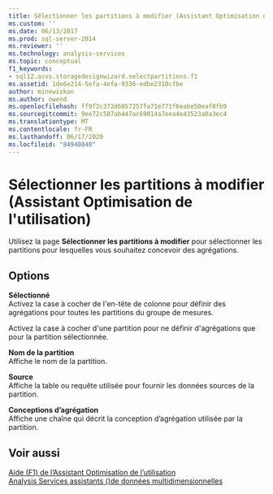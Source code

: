 ```yaml
---
title: Sélectionner les partitions à modifier (Assistant Optimisation de l’utilisation) | Microsoft Docs
ms.custom: ''
ms.date: 06/13/2017
ms.prod: sql-server-2014
ms.reviewer: ''
ms.technology: analysis-services
ms.topic: conceptual
f1_keywords:
- sql12.asvs.storagedesignwizard.selectpartitions.f1
ms.assetid: 1de6e214-5efa-4efa-9336-edbe2310cfbe
author: minewiskan
ms.author: owend
ms.openlocfilehash: ff9f2c372d6857257fa71e771f6eabe50eaf8fb9
ms.sourcegitcommit: 9ee72c507ab447ac69014a7eea4e43523a0a3ec4
ms.translationtype: MT
ms.contentlocale: fr-FR
ms.lasthandoff: 06/17/2020
ms.locfileid: "84940840"
---
```

# <a name="select-partitions-to-modify-usage-based-optimization-wizard"></a>Sélectionner les partitions à modifier (Assistant Optimisation de l'utilisation)
  Utilisez la page **Sélectionner les partitions à modifier** pour sélectionner les partitions pour lesquelles vous souhaitez concevoir des agrégations.  
  
## <a name="options"></a>Options  
 **Sélectionné**  
 Activez la case à cocher de l'en-tête de colonne pour définir des agrégations pour toutes les partitions du groupe de mesures.  
  
 Activez la case à cocher d'une partition pour ne définir d'agrégations que pour la partition sélectionnée.  
  
 **Nom de la partition**  
 Affiche le nom de la partition.  
  
 **Source**  
 Affiche la table ou requête utilisée pour fournir les données sources de la partition.  
  
 **Conceptions d’agrégation**  
 Affiche une chaîne qui décrit la conception d’agrégation utilisée par la partition.  
  
## <a name="see-also"></a>Voir aussi  
 [Aide (F1) de l’Assistant Optimisation de l’utilisation](usage-based-optimization-wizard-f1-help.md)   
 [Analysis Services assistants &#40;&#41;de données multidimensionnelles](analysis-services-wizards-multidimensional-data.md)  
  
  
